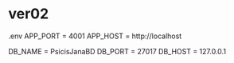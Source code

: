 # ver02

.env
APP_PORT = 4001
APP_HOST = http://localhost


DB_NAME = PsicisJanaBD
DB_PORT = 27017
DB_HOST = 127.0.0.1
